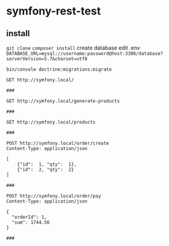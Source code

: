 # symfony-rest-test

## install
`git clone`
`composer install`
create database
edit .env
`DATABASE_URL=mysql://username:password@host:3306/database?serverVersion=5.7&charset=utf8`

`bin/console doctrine:migrations:migrate`

```
GET http://symfony.local/

###

GET http://symfony.local/generate-products

###

GET http://symfony.local/products

###

POST http://symfony.local/order/create
Content-Type: application/json

[
    {"id":  1, "qty":  1},
    {"id":  2, "qty":  2}
]

###

POST http://symfony.local/order/pay
Content-Type: application/json

{
  "orderId": 1,
  "sum": 1744.56
}

###
```
